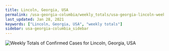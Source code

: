 ```yaml
---
title: Lincoln, Georgia, USA
permalink: /usa-georgia-columbia/weekly_totals/usa-georgia-lincoln-weekly_totals.html
last_updated: Jan 28, 2021
keywords: ["Lincoln, Georgia, USA", "weekly totals"]
sidebar: usa-georgia-columbia_sidebar
---
```


![Weekly Totals of Confirmed Cases for Lincoln, Georgia, USA](/covid_tracker/images/graphs/usa-georgia-lincoln-weekly_totals_graph.png)
